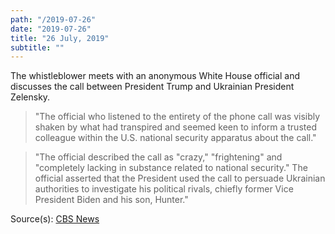 ```yaml
---
path: "/2019-07-26"
date: "2019-07-26"
title: "26 July, 2019"
subtitle: ""
---
```


The whistleblower meets with an anonymous White House official and discusses the call between President Trump and Ukrainian President Zelensky.

> "The official who listened to the entirety of the phone call was visibly shaken by what had transpired and seemed keen to inform a trusted colleague within the U.S. national security apparatus about the call."

> "The official described the call as "crazy," "frightening" and "completely lacking in substance related to national security." The official asserted that the President used the call to persuade Ukrainian authorities to investigate his political rivals, chiefly former Vice President Biden and his son, Hunter."

<span class="sources">
Source(s): <a href="https://www.cbsnews.com/news/the-whistleblower-complaint-read-full-text-whistleblower-memo-trump-ukraine-call-described-cbs-news-exclusive/" target="_blank" rel="noopener noreferrer">CBS News</a>
</span>